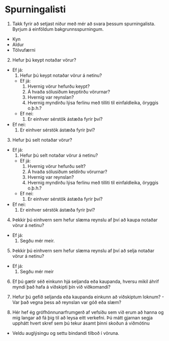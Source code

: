 # Spurningalisti

1. Takk fyrir að setjast niður með mér að svara þessum spurningalista. Byrjum á einföldum bakgrunnsspurningum.
  - Kyn
  - Aldur
  - Tölvufærni

2. Hefur þú keypt notaðar vörur?
  - Ef já:
    1. Hefur þú keypt notaðar vörur á netinu?
      - Ef já:
        1. Hvernig vörur hefurðu keypt?
        2. Á hvaða sölusíðum keyptirðu vörurnar?
        3. Hvernig var reynslan?
        4. Hvernig myndirðu lýsa ferlinu með tilliti til einfaldleika, öryggis o.þ.h.?
      - Ef nei:
        1. Er einhver sérstök ástæða fyrir því?
  - Ef nei:
    1. Er einhver sérstök ástæða fyrir því?

3. Hefur þú selt notaðar vörur?
  - Ef já:
    1. Hefur þú selt notaðar vörur á netinu?
      - Ef já:
        1. Hvernig vörur hefurðu selt?
        2. Á hvaða sölusíðum seldirðu vörurnar?
        3. Hvernig var reynslan?
        4. Hvernig myndirðu lýsa ferlinu með tilliti til einfaldleika, öryggis o.þ.h.?
      - Ef nei:
        1. Er einhver sérstök ástæða fyrir því?
  - Ef nei:
    1. Er einhver sérstök ástæða fyrir því?

4. Þekkir þú einhvern sem hefur slæma reynslu af því að kaupa notaðar vörur á netinu?
  - Ef já:
    1. Segðu mér meir.

5. Þekkir þú einhvern sem hefur slæma reynslu af því að selja notaðar vörur á netinu?
  - Ef já:
    1. Segðu mér meir

6. Ef þú gætir séð einkunn hjá seljanda eða kaupanda, hversu mikil áhrif myndi það hafa á viðskipti þín við viðkomandi?
  1. Hefur þú gefið seljanda eða kaupanda einkunn að viðskiptum loknum?
    - Var það vegna þess að reynslan var góð eða slæm?

7. Hér hef ég grófhönnunarfrumgerð af vefsíðu sem við erum að hanna og mig langar að fá þig til að leysa eitt verkefni. Þú mátt gjarnan segja upphátt hvert skref sem þú tekur ásamt þinni skoðun á viðmótinu
  - Veldu auglýsingu og settu bindandi tilboð í vöruna.


